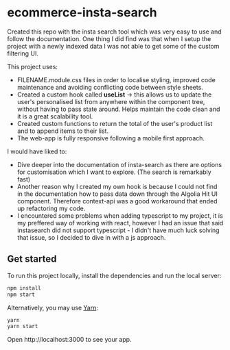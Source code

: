 # ecommerce-insta-search
Created this repo with the insta search tool which was very easy to use and follow the documentation.
One thing I did find was that when I setup the project with a newly indexed data I was not able to get some of the custom filtering UI.

This project uses: 
 - FILENAME.module.css files in order to localise styling, improved code maintenance and avoiding conflicting code between style sheets.
 - Created a custom hook called **useList** -> this allows us to update the user's personalised list from anywhere within the component tree, without having to pass state around. Helps maintain the code clean and it is a great scalability tool.
 - Created custom functions to return the total of the user's product list and to append items to their list.
 - The web-app is fully responsive following a mobile first approach.
 
 I would have liked to:
  - Dive deeper into the documentation of insta-search as there are options for customisation which I want to explore. (The search is remarkably fast)
  - Another reason why I created my own hook is because I could not find in the documentation how to pass data down through the Algolia Hit UI component. Therefore context-api was a good workaround that ended up refactoring my code.
  - I encountered some problems when adding typescript to my project, it is my preffered way of working with react, however I had an issue that said instasearch did not support typescript - I didn't have much luck solving that issue, so I decided to dive in with a js approach.


## Get started

To run this project locally, install the dependencies and run the local server:

```sh
npm install
npm start
```

Alternatively, you may use [Yarn](https://http://yarnpkg.com/):

```sh
yarn
yarn start
```

Open http://localhost:3000 to see your app.
